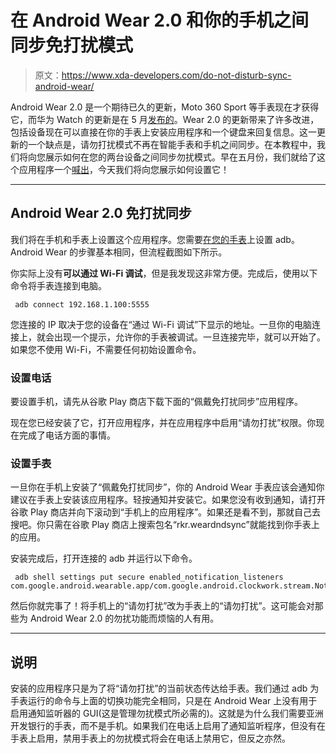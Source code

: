 # 在 Android Wear 2.0 和你的手机之间同步免打扰模式

> 原文：<https://www.xda-developers.com/do-not-disturb-sync-android-wear/>

Android Wear 2.0 是一个期待已久的更新，Moto 360 Sport 等手表现在才获得它，而华为 Watch 的更新是在 5 月[发布的](https://www.xda-developers.com/android-wear-2-0-arrives-for-the-original-huawei-watch/)。Wear 2.0 的更新带来了许多改进，包括设备现在可以直接在你的手表上安装应用程序和一个键盘来回复信息。这一更新的一个缺点是，请勿打扰模式不再在智能手表和手机之间同步。在本教程中，我们将向您展示如何在您的两台设备之间同步勿扰模式。早在五月份，我们就给了这个应用程序一个[喊出](https://www.xda-developers.com/do-not-disturb-sync-for-wear-2-0-regain-lost-functionality/)，今天我们将向您展示如何设置它！

* * *

## Android Wear 2.0 免打扰同步

我们将在手机和手表上设置这个应用程序。您需要[在您的手表](https://www.xda-developers.com/install-adb-windows-macos-linux/)上设置 adb。Android Wear 的步骤基本相同，但流程截图如下所示。

你实际上没有**可以通过 Wi-Fi 调试**，但是我发现这非常方便。完成后，使用以下命令将手表连接到电脑。

```
 adb connect 192.168.1.100:5555 
```

您连接的 IP 取决于您的设备在“通过 Wi-Fi 调试”下显示的地址。一旦你的电脑连接上，就会出现一个提示，允许你的手表被调试。一旦连接完毕，就可以开始了。如果您不使用 Wi-Fi，不需要任何初始设置命令。

### 设置电话

要设置手机，请先从谷歌 Play 商店下载下面的“佩戴免打扰同步”应用程序。

现在您已经安装了它，打开应用程序，并在应用程序中启用“请勿打扰”权限。你现在完成了电话方面的事情。

### 设置手表

一旦你在手机上安装了“佩戴免打扰同步”，你的 Android Wear 手表应该会通知你建议在手表上安装该应用程序。轻按通知并安装它。如果您没有收到通知，请打开谷歌 Play 商店并向下滚动到“手机上的应用程序”。如果还是看不到，那就自己去搜吧。你只需在谷歌 Play 商店上搜索包名“rkr.weardndsync”就能找到你手表上的应用。

安装完成后，打开连接的 adb 并运行以下命令。

```
 adb shell settings put secure enabled_notification_listeners com.google.android.wearable.app/com.google.android.clockwork.stream.NotificationCollectorService:rkr.weardndsync/rkr.weardndsync.HackService 
```

然后你就完事了！将手机上的“请勿打扰”改为手表上的“请勿打扰”。这可能会对那些为 Android Wear 2.0 的勿扰功能而烦恼的人有用。

* * *

## 说明

安装的应用程序只是为了将“请勿打扰”的当前状态传达给手表。我们通过 adb 为手表运行的命令与上面的切换功能完全相同，只是在 Android Wear 上没有用于启用通知监听器的 GUI(这是管理勿扰模式所必需的)。这就是为什么我们需要亚洲开发银行的手表，而不是手机。如果我们在电话上启用了通知监听程序，但没有在手表上启用，禁用手表上的勿扰模式将会在电话上禁用它，但反之亦然。